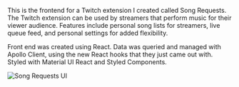 This is the frontend for a Twitch extension I created called Song Requests. The Twitch extension can be used by streamers that perform music for their viewer audience. Features include personal song lists for streamers, live queue feed, and personal settings for added flexibility.

Front end was created using React. Data was queried and managed with Apollo Client, using the new React hooks that they just came out with. Styled with Material UI React and Styled Components.

![Song Requests UI](https://i.imgur.com/CfoEPsh.png)
